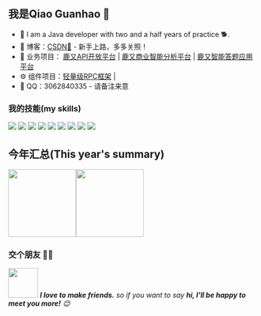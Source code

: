 
## 我是Qiao Guanhao 🚀

- 🌹 I am a Java developer with two and a half years of practice 🐕.
- :pencil: 博客：[CSDN💬](https://blog.csdn.net/weixin_62371118) - 新手上路，多多关照！
- 🏡 业务项目： <a href="https://github.com/Utopia007/lu-API-Open-interface-platform" target="_blank">鹿又API开放平台</a> |  <a href="https://github.com/Utopia007/luyou-bi-backend" target="_blank">鹿又商业智能分析平台</a> |  <a href="https://github.com/Utopia007/luyouda" target="_blank">鹿又智能答题应用平台</a>
- ⚙ 组件项目：<a href="https://github.com/Utopia007/lu-rpc" target="_blank">轻量级RPC框架</a> | 
- 💌 QQ：3062840335 - 请备注来意



### 我的技能(my skills)   

![](https://img.shields.io/badge/-Java-4C7491?style=flat-square&logo=java&logoColor=fff)
![](https://img.shields.io/badge/-MySQL-4479A1?style=flat-square&logo=MySQL&logoColor=fff)
![](https://img.shields.io/badge/-Redis-DC382D?style=flat-square&logo=Redis&logoColor=fff)
![](https://img.shields.io/badge/-Spring-5FB832?style=flat-square&logo=Spring&logoColor=fff)
![](https://img.shields.io/badge/-Vue-4fc08d?style=flat-square&logo=Vue.js&logoColor=fff)
![](https://img.shields.io/badge/-Docker-2496ED?style=flat-square&logo=Docker&logoColor=fff)
![](https://img.shields.io/badge/-Linux-000000?style=flat-square&logo=Linux&logoColor=fff)
![](https://img.shields.io/badge/-Python-3e74a2?style=flat-square&logo=Python&logoColor=fff)
![](https://img.shields.io/badge/-Git-E84E31?style=flat-square&logo=Git&logoColor=fff)


## 今年汇总(This year's summary) 

<img align="" height="137px" src="https://github-readme-stats.vercel.app/api?username=Utopia007&hide_title=true&hide_border=true&show_icons=true&include_all_commits=true&line_height=21&bg_color=0,EC6C6C,FFD479,FFFC79,73FA79&theme=graywhite&locale=cn" /><img align="" height="137px" src="https://github-readme-stats.vercel.app/api/top-langs/?username=Utopia007&hide_title=true&hide_border=true&layout=compact&bg_color=0,73FA79,73FDFF,D783FF&theme=graywhite&locale=cn" />

### 交个朋友 👬🏻

<img src="https://media.giphy.com/media/LnQjpWaON8nhr21vNW/giphy.gif" width="60"> <em><b>I love to make friends.</b> so if you want to say <b>hi, I'll be happy to meet you more!</b> 😊</em>
